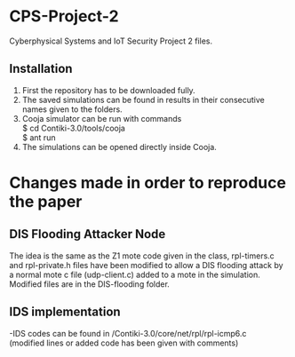 # CPS-Project-2
Cyberphysical Systems and IoT Security Project 2 files.

## Installation
1. First the repository has to be downloaded fully.
2. The saved simulations can be found in results in their consecutive names given to the folders.
3. Cooja simulator can be run with commands <br>
   $  cd Contiki-3.0/tools/cooja <br>
   $  ant run
5. The simulations can be opened directly inside Cooja.

# Changes made in order to reproduce the paper

## DIS Flooding Attacker Node
The idea is the same as the Z1 mote code given in the class, rpl-timers.c and rpl-private.h files have been modified to allow a DIS flooding attack by a normal mote c file (udp-client.c) added to a mote in the simulation. <br>
Modified files are in the DIS-flooding folder.

##  IDS implementation
-IDS codes can be found in /Contiki-3.0/core/net/rpl/rpl-icmp6.c <br>
(modified lines or added code has been given with comments)
